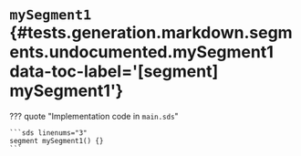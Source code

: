 # <code class="doc-symbol doc-symbol-segment"></code> `mySegment1` {#tests.generation.markdown.segments.undocumented.mySegment1 data-toc-label='[segment] mySegment1'}

??? quote "Implementation code in `main.sds`"

    ```sds linenums="3"
    segment mySegment1() {}
    ```

